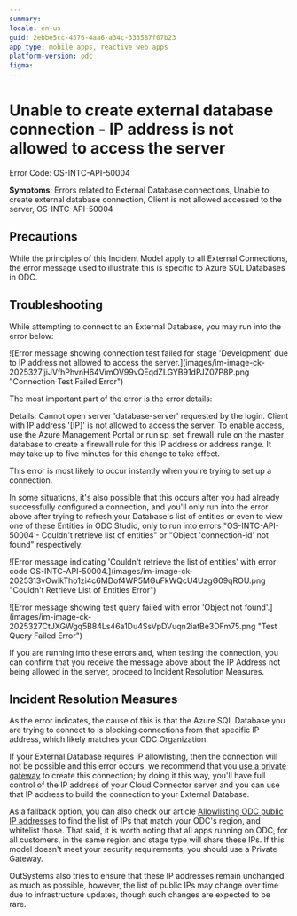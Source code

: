 ```yaml
---
summary: 
locale: en-us
guid: 2ebbe5cc-4576-4aa6-a34c-333587f07b23
app_type: mobile apps, reactive web apps
platform-version: odc
figma:
---
```


<h1>Unable to create external database connection - IP address is not allowed to access the server</h1>

<p> </p>

<p>Error Code: OS-INTC-API-50004</p>

<p><strong>Symptoms</strong>: Errors related to External Database connections, Unable to create external database connection, Client is not allowed accessed to the server, OS-INTC-API-50004</p>

<h2>Precautions</h2>

<p>While the principles of this Incident Model apply to all External Connections, the error message used to illustrate this is specific to Azure SQL Databases in ODC.</p>

<h2>Troubleshooting</h2>

<p>While attempting to connect to an External Database, you may run into the error below:</p>

<p>![Error message showing connection test failed for stage 'Development' due to IP address not allowed to access the server.](images/im-image-ck-2025327ljiJVfhPhvnH64VimOV99vQEqdZLGYB91dPJZ07P8P.png "Connection Test Failed Error")</p>

<p>The most important part of the error is the error details:</p>

<p>Details: Cannot open server 'database-server' requested by the login. Client with IP address '[IP]' is not allowed to access the server. To enable access, use the Azure Management Portal or run sp_set_firewall_rule on the master database to create a firewall rule for this IP address or address range. It may take up to five minutes for this change to take effect.</p>

<p>This error is most likely to occur instantly when you're trying to set up a connection.</p>

<p>In some situations, it's also possible that this occurs after you had already successfully configured a connection, and you'll only run into the error above after trying to refresh your Database's list of entities or even to view one of these Entities in ODC Studio, only to run into errors "OS-INTC-API-50004 - Couldn't retrieve list of entities" or "Object 'connection-id' not found" respectively:</p>

<p>![Error message indicating 'Couldn't retrieve the list of entities' with error code OS-INTC-API-50004.](images/im-image-ck-2025313vOwikTho1zi4c6MDof4WP5MGuFkWQcU4UzgG09qROU.png "Couldn't Retrieve List of Entities Error")</p>

<p>![Error message showing test query failed with error 'Object not found'.](images/im-image-ck-2025327CtJXGWgq5B84Ls46a1Du4SsVpDVuqn2iatBe3DFm75.png "Test Query Failed Error")</p>

<p>If you are running into these errors and, when testing the connection, you can confirm that you receive the message above about the IP Address not being allowed in the server, proceed to Incident Resolution Measures.</p>

<h2>Incident Resolution Measures</h2>

<p>As the error indicates, the cause of this is that the Azure SQL Database you are trying to connect to is blocking connections from that specific IP address, which likely matches your ODC Organization.</p>

<p>If your External Database requires IP allowlisting, then the connection will not be possible and this error occurs, we recommend that you <a href="https://success.outsystems.com/documentation/outsystems_developer_cloud/managing_outsystems_platform_and_apps/configure_a_private_gateway_to_your_network/" id="isPasted" rel="noopener noreferrer" target="_blank">use a private gateway</a> to create this connection; by doing it this way, you'll have full control of the IP address of your Cloud Connector server and you can use that IP address to build the connection to your External Database.</p>

<p>As a fallback option, you can also check our article <a href="https://success.outsystems.com/documentation/outsystems_developer_cloud/managing_outsystems_platform_and_apps/allowlisting_odc_public_ip_addresses/">Allowlisting ODC public IP addresses</a> to find the list of IPs that match your ODC's region, and whitelist those. That said, it is worth noting that all apps running on ODC, for all customers, in the same region and stage type will share these IPs. If this model doesn't meet your security requirements, you should use a Private Gateway.</p>

<p>OutSystems also tries to ensure that these IP addresses remain unchanged as much as possible, however, the list of public IPs may change over time due to infrastructure updates, though such changes are expected to be rare.</p>
